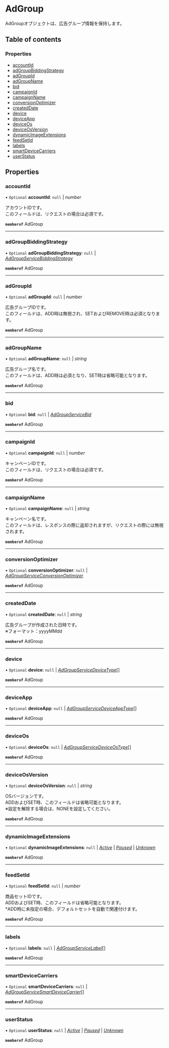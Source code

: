 # AdGroup


<div lang=\"ja\">AdGroupオブジェクトは、広告グループ情報を保持します。</div> 

## Table of contents

### Properties

- [accountId](adgroup.md#accountid)
- [adGroupBiddingStrategy](adgroup.md#adgroupbiddingstrategy)
- [adGroupId](adgroup.md#adgroupid)
- [adGroupName](adgroup.md#adgroupname)
- [bid](adgroup.md#bid)
- [campaignId](adgroup.md#campaignid)
- [campaignName](adgroup.md#campaignname)
- [conversionOptimizer](adgroup.md#conversionoptimizer)
- [createdDate](adgroup.md#createddate)
- [device](adgroup.md#device)
- [deviceApp](adgroup.md#deviceapp)
- [deviceOs](adgroup.md#deviceos)
- [deviceOsVersion](adgroup.md#deviceosversion)
- [dynamicImageExtensions](adgroup.md#dynamicimageextensions)
- [feedSetId](adgroup.md#feedsetid)
- [labels](adgroup.md#labels)
- [smartDeviceCarriers](adgroup.md#smartdevicecarriers)
- [userStatus](adgroup.md#userstatus)

## Properties

### accountId

• `Optional` **accountId**: ``null`` \| *number*

<div lang=\"ja\"> アカウントIDです。<br> このフィールドは、リクエストの場合は必須です。 </div> 

**`memberof`** AdGroup

___

### adGroupBiddingStrategy

• `Optional` **adGroupBiddingStrategy**: ``null`` \| [*AdGroupServiceBiddingStrategy*](adgroupservicebiddingstrategy.md)

**`memberof`** AdGroup

___

### adGroupId

• `Optional` **adGroupId**: ``null`` \| *number*

<div lang=\"ja\"> 広告グループIDです。<br> このフィールドは、ADD時は無視され、SETおよびREMOVE時は必須となります。 </div> 

**`memberof`** AdGroup

___

### adGroupName

• `Optional` **adGroupName**: ``null`` \| *string*

<div lang=\"ja\"> 広告グループ名です。<br> このフィールドは、ADD時は必須となり、SET時は省略可能となります。 </div> 

**`memberof`** AdGroup

___

### bid

• `Optional` **bid**: ``null`` \| [*AdGroupServiceBid*](adgroupservicebid.md)

**`memberof`** AdGroup

___

### campaignId

• `Optional` **campaignId**: ``null`` \| *number*

<div lang=\"ja\"> キャンペーンIDです。<br> このフィールドは、リクエストの場合は必須です。 </div> 

**`memberof`** AdGroup

___

### campaignName

• `Optional` **campaignName**: ``null`` \| *string*

<div lang=\"ja\"> キャンペーン名です。<br> このフィールドは、レスポンスの際に返却されますが、リクエストの際には無視されます。 </div> 

**`memberof`** AdGroup

___

### conversionOptimizer

• `Optional` **conversionOptimizer**: ``null`` \| [*AdGroupServiceConversionOptimizer*](adgroupserviceconversionoptimizer.md)

**`memberof`** AdGroup

___

### createdDate

• `Optional` **createdDate**: ``null`` \| *string*

<div lang=\"ja\">広告グループが作成された日時です。<br>※フォーマット：yyyyMMdd</div> 

**`memberof`** AdGroup

___

### device

• `Optional` **device**: ``null`` \| [*AdGroupServiceDeviceType*](./enums/adgroupservicedevicetype.md)[]

**`memberof`** AdGroup

___

### deviceApp

• `Optional` **deviceApp**: ``null`` \| [*AdGroupServiceDeviceAppType*](./enums/adgroupservicedeviceapptype.md)[]

**`memberof`** AdGroup

___

### deviceOs

• `Optional` **deviceOs**: ``null`` \| [*AdGroupServiceDeviceOsType*](./enums/adgroupservicedeviceostype.md)[]

**`memberof`** AdGroup

___

### deviceOsVersion

• `Optional` **deviceOsVersion**: ``null`` \| *string*

<div lang=\"ja\"> OSバージョンです。<br> ADDおよびSET時、このフィールドは省略可能となります。<br> ※設定を解除する場合は、NONEを設定してください。 </div> 

**`memberof`** AdGroup

___

### dynamicImageExtensions

• `Optional` **dynamicImageExtensions**: ``null`` \| [*Active*](./enums/adgroupservicedynamicimageextensions.md#active) \| [*Paused*](./enums/adgroupservicedynamicimageextensions.md#paused) \| [*Unknown*](./enums/adgroupservicedynamicimageextensions.md#unknown)

**`memberof`** AdGroup

___

### feedSetId

• `Optional` **feedSetId**: ``null`` \| *number*

<div lang=\"ja\"> 商品セットIDです。<br> ADDおよびSET時、このフィールドは省略可能となります。<br> *ADD時に未指定の場合、デフォルトセットを自動で関連付けます。 </div> 

**`memberof`** AdGroup

___

### labels

• `Optional` **labels**: ``null`` \| [*AdGroupServiceLabel*](adgroupservicelabel.md)[]

**`memberof`** AdGroup

___

### smartDeviceCarriers

• `Optional` **smartDeviceCarriers**: ``null`` \| [*AdGroupServiceSmartDeviceCarrier*](./enums/adgroupservicesmartdevicecarrier.md)[]

**`memberof`** AdGroup

___

### userStatus

• `Optional` **userStatus**: ``null`` \| [*Active*](./enums/adgroupserviceuserstatus.md#active) \| [*Paused*](./enums/adgroupserviceuserstatus.md#paused) \| [*Unknown*](./enums/adgroupserviceuserstatus.md#unknown)

**`memberof`** AdGroup
